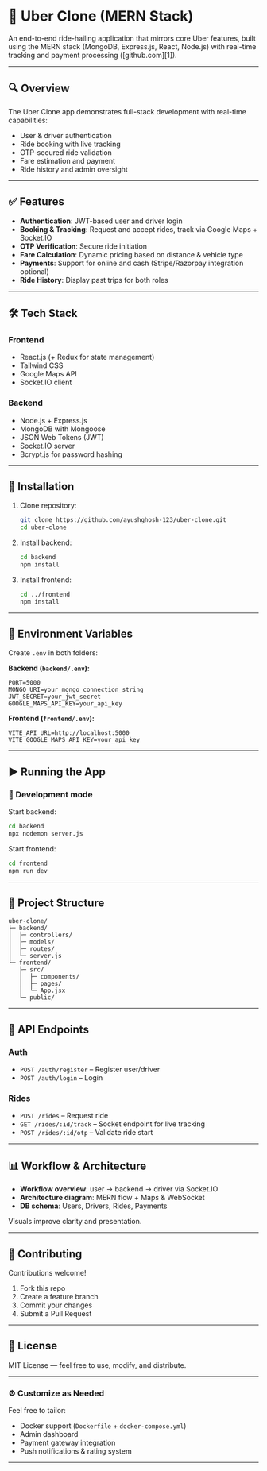 # 🚗 Uber Clone (MERN Stack)

An end-to-end ride-hailing application that mirrors core Uber features, built using the MERN stack (MongoDB, Express.js, React, Node.js) with real-time tracking and payment processing ([github.com][1]).

---

## 🔍 Overview

The Uber Clone app demonstrates full-stack development with real-time capabilities:

* User & driver authentication
* Ride booking with live tracking
* OTP-secured ride validation
* Fare estimation and payment
* Ride history and admin oversight 

---

## ✅ Features

* **Authentication**: JWT-based user and driver login
* **Booking & Tracking**: Request and accept rides, track via Google Maps + Socket.IO
* **OTP Verification**: Secure ride initiation
* **Fare Calculation**: Dynamic pricing based on distance & vehicle type
* **Payments**: Support for online and cash (Stripe/Razorpay integration optional)
* **Ride History**: Display past trips for both roles

---

## 🛠️ Tech Stack

### Frontend

* React.js (+ Redux for state management)
* Tailwind CSS
* Google Maps API
* Socket.IO client

### Backend

* Node.js + Express.js
* MongoDB with Mongoose
* JSON Web Tokens (JWT)
* Socket.IO server
* Bcrypt.js for password hashing

---

## 🧩 Installation

1. Clone repository:

   ```bash
   git clone https://github.com/ayushghosh-123/uber-clone.git
   cd uber-clone
   ```

2. Install backend:

   ```bash
   cd backend
   npm install
   ```

3. Install frontend:

   ```bash
   cd ../frontend
   npm install
   ```

---

## 🔧 Environment Variables

Create `.env` in both folders:

**Backend (`backend/.env`):**

```
PORT=5000
MONGO_URI=your_mongo_connection_string
JWT_SECRET=your_jwt_secret
GOOGLE_MAPS_API_KEY=your_api_key
```

**Frontend (`frontend/.env`):**

```
VITE_API_URL=http://localhost:5000
VITE_GOOGLE_MAPS_API_KEY=your_api_key
```

---

## ▶️ Running the App

### 🧪 Development mode

Start backend:

```bash
cd backend
npx nodemon server.js
```

Start frontend:

```bash
cd frontend
npm run dev
```

---

## 📁 Project Structure

```
uber-clone/
├─ backend/
│  ├─ controllers/
│  ├─ models/
│  ├─ routes/
│  └─ server.js
└─ frontend/
   ├─ src/
   │  ├─ components/
   │  ├─ pages/
   │  └─ App.jsx
   └─ public/
```

---

## 🔗 API Endpoints

### Auth

* `POST /auth/register` – Register user/driver
* `POST /auth/login` – Login

### Rides

* `POST /rides` – Request ride
* `GET /rides/:id/track` – Socket endpoint for live tracking
* `POST /rides/:id/otp` – Validate ride start

---

## 📊 Workflow & Architecture

* **Workflow overview**: user → backend → driver via Socket.IO
* **Architecture diagram**: MERN flow + Maps & WebSocket
* **DB schema**: Users, Drivers, Rides, Payments

Visuals improve clarity and presentation.

---

## 🤝 Contributing

Contributions welcome!

1. Fork this repo
2. Create a feature branch
3. Commit your changes
4. Submit a Pull Request

---

## 📄 License

MIT License — feel free to use, modify, and distribute.

---

### ⚙️ Customize as Needed

Feel free to tailor:

* Docker support (`Dockerfile` + `docker-compose.yml`)
* Admin dashboard
* Payment gateway integration
* Push notifications & rating system

---


